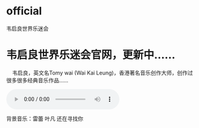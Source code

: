# official
<html>
 
  <head><meta charset="UTF-8"><title>Wai Kai Leung World Music Fun</title>韦启良世界乐迷会
    </head>
       <body><h1>韦启良世界乐迷会官网，更新中……</h1><p>&nbsp;&nbsp;&nbsp;&nbsp;韦启良，英文名Tomy wai (Wai Kai Leung)，香港著名音乐创作大师，创作过很多很多经典音乐作品……</p><audio id="yf_low_quality.mp3" controls="controls" autoplay="autoplay">  <source src="yf_low_quality.mp3" type="audio/mp3"> Your brower dose not support the audio element.</audio><br><p>背景音乐：雷蕾 叶凡 还在寻找你</p></body></html>
